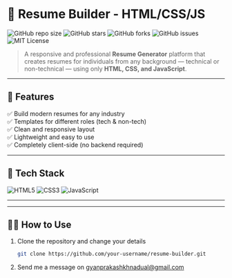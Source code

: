 # 📄 Resume Builder - HTML/CSS/JS

![GitHub repo size](https://img.shields.io/github/repo-size/your-username/resume-builder?color=blue&style=for-the-badge)
![GitHub stars](https://img.shields.io/github/stars/your-username/resume-builder?color=yellow&style=for-the-badge)
![GitHub forks](https://img.shields.io/github/forks/your-username/resume-builder?color=green&style=for-the-badge)
![GitHub issues](https://img.shields.io/github/issues/your-username/resume-builder?style=for-the-badge)
![MIT License](https://img.shields.io/badge/license-MIT-blue.svg?style=for-the-badge)

> A responsive and professional **Resume Generator** platform that creates resumes for individuals from any background — technical or non-technical — using only **HTML, CSS, and JavaScript**.

---

## 🚀 Features

✅ Build modern resumes for any industry  
✅ Templates for different roles (tech & non-tech)  
✅ Clean and responsive layout  
✅ Lightweight and easy to use  
✅ Completely client-side (no backend required)

---

## 🧰 Tech Stack

![HTML5](https://img.shields.io/badge/HTML5-E34F26?style=flat-square&logo=html5&logoColor=white)
![CSS3](https://img.shields.io/badge/CSS3-1572B6?style=flat-square&logo=css3&logoColor=white)
![JavaScript](https://img.shields.io/badge/JavaScript-F7DF1E?style=flat-square&logo=javascript&logoColor=black)

---

---

## 🧑‍💻 How to Use

1. Clone the repository and change your details
   ```bash
   git clone https://github.com/your-username/resume-builder.git

2. Send me a message on gyanprakashkhnadual@gmail.com